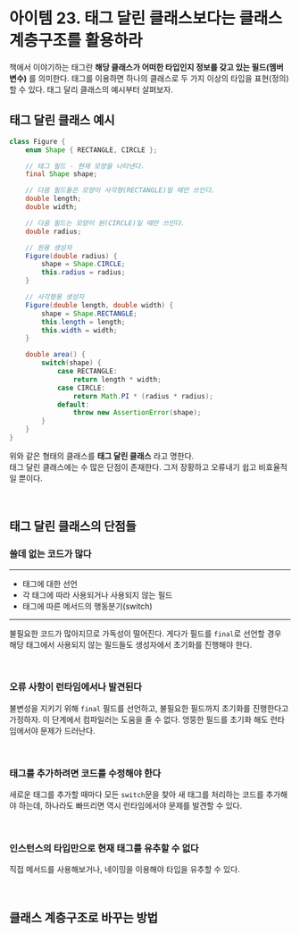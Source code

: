 # 아이템 23. 태그 달린 클래스보다는 클래스 계층구조를 활용하라

책에서 이야기하는 태그란 **해당 클래스가 어떠한 타입인지 정보를 갖고 있는 필드(멤버 변수)** 를 의미한다. 
태그를 이용하면 하나의 클래스로 두 가지 이상의 타입을 표현(정의)할 수 있다. 
태그 달리 클래스의 예시부터 살펴보자.

## 태그 달린 클래스 예시
```java
class Figure {
    enum Shape { RECTANGLE, CIRCLE };

    // 태그 필드 - 현재 모양을 나타낸다.
    final Shape shape;

    // 다음 필드들은 모양이 사각형(RECTANGLE)일 때만 쓰인다.
    double length;
    double width;

    // 다음 필드는 모양이 원(CIRCLE)일 때만 쓰인다.
    double radius;

    // 원용 생성자
    Figure(double radius) {
        shape = Shape.CIRCLE;
        this.radius = radius;
    }

    // 사각형용 생성자
    Figure(double length, double width) {
        shape = Shape.RECTANGLE;
        this.length = length;
        this.width = width;
    }

    double area() {
        switch(shape) {
            case RECTANGLE:
                return length * width;
            case CIRCLE:
                return Math.PI * (radius * radius);
            default:
                throw new AssertionError(shape);
        }
    }
}
```

위와 같은 형태의 클래스를 **태그 달린 클래스** 라고 명한다.  
태그 달린 클래스에는 수 많은 단점이 존재한다. 그저 장황하고 오류내기 쉽고 비효율적일 뿐이다.

<br>

## 태그 달린 클래스의 단점들
### 쓸데 없는 코드가 많다

---

- 태그에 대한 선언
- 각 태그에 따라 사용되거나 사용되지 않는 필드
- 태그에 따른 메서드의 행동분기(switch)

---

불필요한 코드가 많아지므로 가독성이 떨어진다. 게다가 필드를 `final`로 선언할 경우 
해당 태그에서 사용되지 않는 필드들도 생성자에서 초기화를 진행해야 한다.

<br>

### 오류 사항이 런타임에서나 발견된다

불변성을 지키기 위해 `final` 필드를 선언하고, 불필요한 필드까지 초기화를 진행한다고 가정하자. 
이 단계에서 컴파일러는 도움을 줄 수 없다. 엉뚱한 필드를 초기화 해도 런타임에서야 문제가 드러난다. 

<br>

### 태그를 추가하려면 코드를 수정해야 한다
새로운 태그를 추가할 때마다 모든 `switch`문을 찾아 새 태그를 처리하는 코드를 추가해야 하는데, 
하나라도 빠뜨리면 역시 런타임에서야 문제를 발견할 수 있다. 

<br>

### 인스턴스의 타입만으로 현재 태그를 유추할 수 없다
직접 메서드를 사용해보거나, 네이밍을 이용해야 타입을 유추할 수 있다.

<br>

## 클래스 계층구조로 바꾸는 방법
